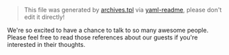 > This file was generated by [archives.tpl](archives.tpl) via [yaml-readme](https://github.com/LinuxSuRen/yaml-readme), please don't edit it directly!

We're so excited to have a chance to talk to so many awesome people. Please feel free to read those references about our guests if you're interested in their thoughts.
